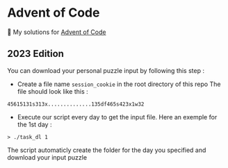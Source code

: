 # Advent of Code

🎄 My solutions for [Advent of Code](https://adventofcode.com/)

## 2023 Edition

You can download your personal puzzle input by following this step :
- Create a file name `session_cookie` in the root directory of this repo
The file should look like this :
```
45615131s313x..............135df465s423x1w32
```
- Execute our script every day to get the input file. Here an exemple for the 1st day :
```
> ./task_dl 1
``` 
The script automaticly create the folder for the day you specified and download your input puzzle